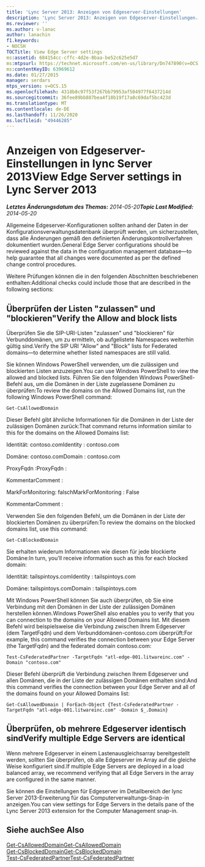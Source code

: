 ```yaml
---
title: 'Lync Server 2013: Anzeigen von Edgeserver-Einstellungen'
description: 'Lync Server 2013: Anzeigen von Edgeserver-Einstellungen.'
ms.reviewer: ''
ms.author: v-lanac
author: lanachin
f1.keywords:
- NOCSH
TOCTitle: View Edge Server settings
ms:assetid: 684154cc-cffc-4d2e-8baa-be52c625e5d7
ms:mtpsurl: https://technet.microsoft.com/en-us/library/Dn747890(v=OCS.15)
ms:contentKeyID: 63969612
ms.date: 01/27/2015
manager: serdars
mtps_version: v=OCS.15
ms.openlocfilehash: 4318b8c97f53f267bb79953af504977f6437214d
ms.sourcegitcommit: 36fee89bb887bea4f18b19f17a8c69daf5bc423d
ms.translationtype: MT
ms.contentlocale: de-DE
ms.lasthandoff: 11/26/2020
ms.locfileid: "49446285"
---
```

# <a name="view-edge-server-settings-in-lync-server-2013"></a><span data-ttu-id="00075-103">Anzeigen von Edgeserver-Einstellungen in lync Server 2013</span><span class="sxs-lookup"><span data-stu-id="00075-103">View Edge Server settings in Lync Server 2013</span></span>

<div data-xmlns="http://www.w3.org/1999/xhtml">

<div class="topic" data-xmlns="http://www.w3.org/1999/xhtml" data-msxsl="urn:schemas-microsoft-com:xslt" data-cs="https://msdn.microsoft.com/">

<div data-asp="https://msdn2.microsoft.com/asp">



</div>

<div id="mainSection">

<div id="mainBody"><span data-ttu-id="00075-104">

<span> </span></span><span class="sxs-lookup"><span data-stu-id="00075-104">

<span> </span></span></span>

<span data-ttu-id="00075-105">_**Letztes Änderungsdatum des Themas:** 2014-05-20_</span><span class="sxs-lookup"><span data-stu-id="00075-105">_**Topic Last Modified:** 2014-05-20_</span></span>

<span data-ttu-id="00075-106">Allgemeine Edgeserver-Konfigurationen sollten anhand der Daten in der Konfigurationsverwaltungsdatenbank überprüft werden, um sicherzustellen, dass alle Änderungen gemäß den definierten Änderungskontrollverfahren dokumentiert wurden.</span><span class="sxs-lookup"><span data-stu-id="00075-106">General Edge Server configurations should be reviewed against the data in the configuration management database—to help guarantee that all changes were documented as per the defined change control procedures.</span></span>

<span data-ttu-id="00075-107">Weitere Prüfungen können die in den folgenden Abschnitten beschriebenen enthalten:</span><span class="sxs-lookup"><span data-stu-id="00075-107">Additional checks could include those that are described in the following sections:</span></span>

<div>

## <a name="verify-the-allow-and-block-lists"></a><span data-ttu-id="00075-108">Überprüfen der Listen "zulassen" und "blockieren"</span><span class="sxs-lookup"><span data-stu-id="00075-108">Verify the Allow and block lists</span></span>

<span data-ttu-id="00075-109">Überprüfen Sie die SIP-URI-Listen "zulassen" und "blockieren" für Verbunddomänen, um zu ermitteln, ob aufgelistete Namespaces weiterhin gültig sind.</span><span class="sxs-lookup"><span data-stu-id="00075-109">Verify the SIP URI "Allow" and "Block" lists for Federated domains—to determine whether listed namespaces are still valid.</span></span>

<span data-ttu-id="00075-110">Sie können Windows PowerShell verwenden, um die zulässigen und blockierten Listen anzuzeigen.</span><span class="sxs-lookup"><span data-stu-id="00075-110">You can use Windows PowerShell to view the allowed and blocked lists.</span></span> <span data-ttu-id="00075-111">Führen Sie den folgenden Windows PowerShell-Befehl aus, um die Domänen in der Liste zugelassene Domänen zu überprüfen:</span><span class="sxs-lookup"><span data-stu-id="00075-111">To review the domains on the Allowed Domains list, run the following Windows PowerShell command:</span></span>

`Get-CsAllowedDomain`

<span data-ttu-id="00075-112">Dieser Befehl gibt ähnliche Informationen für die Domänen in der Liste der zulässigen Domänen zurück:</span><span class="sxs-lookup"><span data-stu-id="00075-112">That command returns information similar to this for the domains on the Allowed Domains list:</span></span>

<span data-ttu-id="00075-113">Identität: contoso.com</span><span class="sxs-lookup"><span data-stu-id="00075-113">Identity : contoso.com</span></span>

<span data-ttu-id="00075-114">Domäne: contoso.com</span><span class="sxs-lookup"><span data-stu-id="00075-114">Domain : contoso.com</span></span>

<span data-ttu-id="00075-115">ProxyFqdn :</span><span class="sxs-lookup"><span data-stu-id="00075-115">ProxyFqdn :</span></span>

<span data-ttu-id="00075-116">Kommentar</span><span class="sxs-lookup"><span data-stu-id="00075-116">Comment :</span></span>

<span data-ttu-id="00075-117">MarkForMonitoring: falsch</span><span class="sxs-lookup"><span data-stu-id="00075-117">MarkForMonitoring : False</span></span>

<span data-ttu-id="00075-118">Kommentar</span><span class="sxs-lookup"><span data-stu-id="00075-118">Comment :</span></span>

<span data-ttu-id="00075-119">Verwenden Sie den folgenden Befehl, um die Domänen in der Liste der blockierten Domänen zu überprüfen:</span><span class="sxs-lookup"><span data-stu-id="00075-119">To review the domains on the blocked domains list, use this command:</span></span>

`Get-CsBlockedDomain`

<span data-ttu-id="00075-120">Sie erhalten wiederum Informationen wie diesen für jede blockierte Domäne:</span><span class="sxs-lookup"><span data-stu-id="00075-120">In turn, you'll receive information such as this for each blocked domain:</span></span>

<span data-ttu-id="00075-121">Identität: tailspintoys.com</span><span class="sxs-lookup"><span data-stu-id="00075-121">Identity : tailspintoys.com</span></span>

<span data-ttu-id="00075-122">Domäne: tailspintoys.com</span><span class="sxs-lookup"><span data-stu-id="00075-122">Domain : tailspintoys.com</span></span>

<span data-ttu-id="00075-123">Mit Windows PowerShell können Sie auch überprüfen, ob Sie eine Verbindung mit den Domänen in der Liste der zulässigen Domänen herstellen können.</span><span class="sxs-lookup"><span data-stu-id="00075-123">Windows PowerShell also enables you to verify that you can connection to the domains on your Allowed Domains list.</span></span> <span data-ttu-id="00075-124">Mit diesem Befehl wird beispielsweise die Verbindung zwischen Ihrem Edgeserver (dem TargetFqdn) und dem Verbunddomänen-contoso.com überprüft:</span><span class="sxs-lookup"><span data-stu-id="00075-124">For example, this command verifies the connection between your Edge Server (the TargetFqdn) and the federated domain contoso.com:</span></span>

`Test-CsFederatedPartner -TargetFqdn "atl-edge-001.litwareinc.com" -Domain "contoso.com"`

<span data-ttu-id="00075-125">Dieser Befehl überprüft die Verbindung zwischen Ihrem Edgeserver und allen Domänen, die in der Liste der zulässigen Domänen enthalten sind:</span><span class="sxs-lookup"><span data-stu-id="00075-125">And this command verifies the connection between your Edge Server and all of the domains found on your Allowed Domains list:</span></span>

`Get-CsAllowedDomain | ForEach-Object {Test-CsFederatedPartner -TargetFqdn "atl-edge-001.litwareinc.com" -Domain $_.Domain}`

</div>

<div>

## <a name="verify-multiple-edge-servers-are-identical"></a><span data-ttu-id="00075-126">Überprüfen, ob mehrere Edgeserver identisch sind</span><span class="sxs-lookup"><span data-stu-id="00075-126">Verify multiple Edge Servers are identical</span></span>

<span data-ttu-id="00075-127">Wenn mehrere Edgeserver in einem Lastenausgleichsarray bereitgestellt werden, sollten Sie überprüfen, ob alle Edgeserver im Array auf die gleiche Weise konfiguriert sind.</span><span class="sxs-lookup"><span data-stu-id="00075-127">If multiple Edge Servers are deployed in a load balanced array, we recommend verifying that all Edge Servers in the array are configured in the same manner.</span></span>

<span data-ttu-id="00075-128">Sie können die Einstellungen für Edgeserver im Detailbereich der lync Server 2013-Erweiterung für das Computerverwaltungs-Snap-in anzeigen.</span><span class="sxs-lookup"><span data-stu-id="00075-128">You can view settings for Edge Servers in the details pane of the Lync Server 2013 extension for the Computer Management snap-in.</span></span>

</div>

<div>

## <a name="see-also"></a><span data-ttu-id="00075-129">Siehe auch</span><span class="sxs-lookup"><span data-stu-id="00075-129">See Also</span></span>


[<span data-ttu-id="00075-130">Get-CsAllowedDomain</span><span class="sxs-lookup"><span data-stu-id="00075-130">Get-CsAllowedDomain</span></span>](https://docs.microsoft.com/powershell/module/skype/Get-CsAllowedDomain)  
[<span data-ttu-id="00075-131">Get-CsBlockedDomain</span><span class="sxs-lookup"><span data-stu-id="00075-131">Get-CsBlockedDomain</span></span>](https://docs.microsoft.com/powershell/module/skype/Get-CsBlockedDomain)  
[<span data-ttu-id="00075-132">Test-CsFederatedPartner</span><span class="sxs-lookup"><span data-stu-id="00075-132">Test-CsFederatedPartner</span></span>](https://docs.microsoft.com/powershell/module/skype/Test-CsFederatedPartner)  
  

<span data-ttu-id="00075-133"></div>

</div>

<span> </span>

</div>

</div>

</span><span class="sxs-lookup"><span data-stu-id="00075-133"></div>

</div>

<span> </span>

</div>

</div>

</span></span></div>

